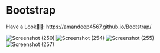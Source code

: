 # Bootstrap
Have a Look👨‍💻: https://amandeep4567.github.io/Bootstrap/


![Screenshot (250)](https://user-images.githubusercontent.com/90441055/199593002-14723397-682e-4682-94d4-dcc9be9fb974.png)
![Screenshot (254)](https://user-images.githubusercontent.com/90441055/199593007-122a7ad9-2422-4d99-bf3e-5fb8fc21d697.png)
![Screenshot (255)](https://user-images.githubusercontent.com/90441055/199593009-1057241b-7a83-4374-912d-37c01f430550.png)
![Screenshot (257)](https://user-images.githubusercontent.com/90441055/199593012-b017f4d8-4507-4c2a-9c08-af2e07691dd8.png)
